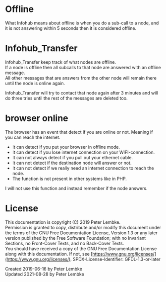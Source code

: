 # Offline
What Infohub means about offline is when you do a sub-call to a node, and it is not answering within 5 seconds then it is considered offline.  
 
# Infohub_Transfer
Infohub_Transfer keep track of what nodes are offline.  
If a node is offline then all subcalls to that node are answered with an offline message.  
All other messages that are answers from the other node will remain there until the node is online again.

Infohub_Transfer will try to contact that node again after 3 minutes and will do three tries until the rest of the messages are deleted too.
         
# browser online
The browser has an event that detect if you are online or not. Meaning if you can reach the internet.   

* It can detect if you put your browser in offline mode. 
* It can detect if you lose internet connection on your WIFI-connection. 
* It can not always detect if you pull out your ethernet cable. 
* It can not detect if the destination node will answer or not.  
* It can not detect if we really need an internet connection to reach the node.
* The function is not present in other systems like in PHP.

I will not use this function and instead remember if the node answers.    

# License
This documentation is copyright (C) 2019 Peter Lembke.  
Permission is granted to copy, distribute and/or modify this document under the terms of the GNU Free Documentation License, Version 1.3 or any later version published by the Free Software Foundation; with no Invariant Sections, no Front-Cover Texts, and no Back-Cover Texts.  
You should have received a copy of the GNU Free Documentation License along with this documentation. If not, see [https://www.gnu.org/licenses/](https://www.gnu.org/licenses/).  SPDX-License-Identifier: GFDL-1.3-or-later  

Created 2019-06-16 by Peter Lembke  
Updated 2021-08-28 by Peter Lembke  
